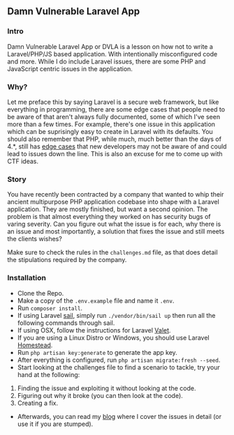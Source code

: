 ## Damn Vulnerable Laravel App

### Intro
Damn Vulnerable Laravel App or DVLA is a lesson on how not to write a Laravel/PHP/JS based application. With intentionally misconfigured code and more. While I do include Laravel issues, there are some PHP and JavaScript centric issues in the application.

### Why?
Let me preface this by saying Laravel is a secure web framework, but like everything in programming, there are some edge cases that people need to be aware of that aren't always fully documented, some of which I've seen more than a few times. For example, there's one issue in this application which can be suprisingly easy to create in Laravel with its defaults. You should also remember that PHP, while much, much better than the days of 4.*, still has [edge cases](https://www.php.net/manual/en/language.types.type-juggling.php) that new developers may not be aware of and could lead to issues down the line. This is also an excuse for me to come up with CTF ideas.

### Story
You have recently been contracted by a company that wanted to whip their ancient multipurpose PHP application codebase into shape with a Laravel application. They are mostly finished, but want a second opinion. The problem is that almost everything they worked on has security bugs of varing severity. Can you figure out what the issue is for each, why there is an issue and most importantly, a solution that fixes the issue and still meets the clients wishes?

Make sure to check the rules in the `challenges.md` file, as that does detail the stipulations required by the company.

### Installation
- Clone the Repo.
- Make a copy of the `.env.example` file and name it `.env`.
- Run `composer install`.
- If using Laravel [sail](https://laravel.com/docs/8.x/sail), simply run `./vendor/bin/sail up` then run all the following commands through sail. 
- If using OSX, follow the instructions for Laravel [Valet](https://laravel.com/docs/8.x/valet).
- If you are using a Linux Distro or Windows, you should use Laravel [Homestead](https://laravel.com/docs/8.x/homestead).
- Run `php artisan key:generate` to generate the app key.
- After everything is configured, run `php artisan migrate:fresh --seed`.
- Start looking at the challenges file to find a scenario to tackle, try your hand at the following: 
1. Finding the issue and exploiting it without looking at the code.
2. Figuring out why it broke (you can then look at the code).
3. Creating a fix. 
- Afterwards, you can read my [blog](https://dpopkin.github.io/) where I cover the issues in detail (or use it if you are stumped).

